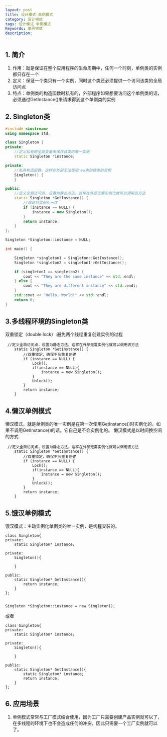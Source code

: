 ```yaml
---
layout: post
title: 设计模式-单例模式
category: 设计模式
tags: 设计模式 单例模式
Keywords: 单例模式
description:
---
```


## 1. 简介
1. 作用：就是保证在整个应用程序的生命周期中，任何一个时刻，单例类的实例都只存在一个
2. 定义：保证一个类只有一个实例，同时这个类还必须提供一个访问该类的全局访问点
3. 特点：单例类的构造函数时私有的，外部程序如果想要访问这个单例类的话，必须通过GetInstance()来请求得到这个单例类的实例

## 2. Singleton类
```cpp
#include <iostream>
using namespace std;

class Singleton {
private:
    //定义私有的全局变量来保存该类的唯一实例
    static Singleton *instance;

private:
    //私有构造函数，这样在外部无法使用new来创建类的实例
    Singleton() {
    }

public:
    //定义全局访问点，设置为静态方法，这样在外部无需实例化就可以调用该方法
    static Singleton *GetInstance() {
        //保证只实例化一次
        if (instance == NULL) {
            instance = new Singleton();
        }
        return instance;
    }
};

Singleton *Singleton::instance = NULL;

int main() {

    Singleton *singleton1 = Singleton::GetInstance();
    Singleton *singleton2 = singleton1->GetInstance();

    if (singleton1 == singleton2) {
        cout << "They are the same instance" << std::endl;
    } else {
        cout << "They are different instance" << std::endl;
    }
    std::cout << "Hello, World!" << std::endl;
    return 0;
}
```

## 3.多线程环境的Singleton类
双重锁定（double lock）:避免两个线程重复创建实例的过程
```
 //定义全局访问点，设置为静态方法，这样在外部无需实例化就可以调用该方法
    static Singleton *GetInstance() {
        //双重锁定，确保不会重复创建
        if (instance == NULL) {
            Lock();
            if(instance == NULL){
                instance = new Singleton();
            }
            Unlock();
        }
        return instance;
    }
```
## 4.懒汉单例模式
懒汉模式，就是单例类的唯一实例是在第一次使用GetInstance()时实例化的。如果不调用GetInstance()的话，它自己是不会实例化的。
懒汉模式是以时间换空间的方式
```
 //定义全局访问点，设置为静态方法，这样在外部无需实例化就可以调用该方法
    static Singleton *GetInstance() {
        //双重锁定，确保不会重复创建
        if (instance == NULL) {
            Lock();
            if(instance == NULL){
                instance = new Singleton();
            }
            Unlock();
        }
        return instance;
    }
```

## 5.饿汉单例模式
饿汉模式：主动实例化单例类的唯一实例，是线程安装的。
```
class Singleton{
private:
    static Singleton* instance;

private:
    Singleton(){

    }

public:
    static Singleton* GetInstance(){
        return instance;
    }
};


Singleton *Singleton::instance = new Singleton();
```
或者
```
class Singleton{
private:
    static Singleton* instance;

private:
    Singleton(){

    }

public:
    static Singleton* GetInstance(){
        static Singleton* instance;
        return instance;
    }
};
```

## 6. 应用场景
1. 单例模式常常与工厂模式结合使用，因为工厂只需要创建产品实例就可以了，在多线程的环境下也不会造成任何的冲突，因此只需要一个工厂实例就可以了。